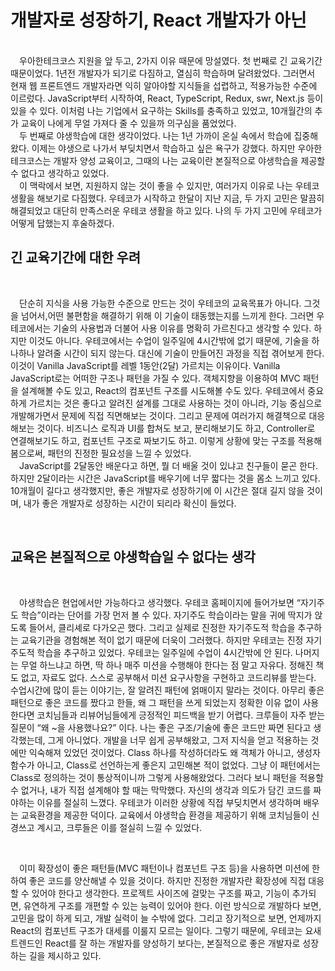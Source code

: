# 개발자로 성장하기, React 개발자가 아닌
<br>
　우아한테크코스 지원을 앞 두고, 2가지 이유 때문에 망설였다. 첫 번째로 긴 교육기간 때문이었다. 1년전 개발자가 되기로 다짐하고, 열심히 학습하며 달려왔었다. 그러면서 현재 웹 프론트엔드 개발자라면 익히 알아야할 지식들을 섭렵하고, 적용가능한 수준에 이르렀다. JavaScript부터 시작하여, React, TypeScript, Redux, swr, Next.js 등이 있을 수 있다. 이처럼 나는 기업에서 요구하는 Skills를 충족하고 있었고, 10개월간의 추가 교육이 나에게 무얼 가져다 줄 수 있을까 의구심을 품었었다.
<br>
　두 번째로 야생학습에 대한 생각이었다. 나는 1년 가까이 온실 속에서 학습에 집중해왔다. 이제는 야생으로 나가서 부딪치면서 학습하고 싶은 욕구가 강했다. 하지만 우아한테크코스는 개발자 양성 교육이고, 그때의 나는 교육이란 본질적으로 야생학습을 제공할 수 없다고 생각하고 있었다. 
 <br>
　이 맥락에서 보면, 지원하지 않는 것이 좋을 수 있지만, 여러가지 이유로 나는 우테코 생활을 해보기로 다짐했다. 우테코가 시작하고 한달이 지난 지금, 두 가지 고민은 말끔히 해결되었고 대단히 만족스러운 우테코 생활을 하고 있다. 나의 두 가지 고민에 우테코가 어떻게 답했는지 후술하겠다.
  
<br>

## 긴 교육기간에 대한 우려

<br>

　단순히 지식을 사용 가능한 수준으로 만드는 것이 우테코의 교육목표가 아니다. 그것을 넘어서,어떤 불편함을 해결하기 위해 이 기술이 태동했는지를 느끼게 한다. 그러면 우테코에서는 기술의 사용법과 더불어 사용 이유를 명확히 가르친다고 생각할 수 있다. 하지만 이것도 아니다. 우테코에서는 수업이 일주일에 4시간밖에 없기 때문에, 기술을 하나하나 알려줄 시간이 되지 않는다. 대신에 기술이 만들어진 과정을 직접 겪어보게 한다. 이것이 Vanilla JavaScript를 레벨 1동안(2달) 가르치는 이유이다. Vanilla JavaScript로는 어떠한 구조나 패턴을 가질 수 있다. 객체지향을 이용하여 MVC 패턴을 설계해볼 수도 있고, React의 컴포넌트 구조를 시도해볼 수도 있다. 우테코에서 중요하게 가르치는 것은 좋다고 알려진 설계를 그대로 사용하는 것이 아니라, 기능 중심으로 개발해가면서 문제에 직접 직면해보는 것이다. 그리고 문제에 여러가지 해결책으로 대응해보는 것이다. 비즈니스 로직과 UI를 합쳐도 보고, 분리해보기도 하고, Controller로 연결해보기도 하고, 컴포넌트 구조로 짜보기도 하고. 이렇게 상황에 맞는 구조를 적용해봄으로써, 패턴의 진정한 필요성을 느낄 수 있었다. 
<br>
　JavaScript를 2달동안 배운다고 하면, 뭘 더 배울 것이 있냐고 친구들이 묻곤 한다. 하지만 2달이라는 시간은 JavaScript를 배우기에 너무 짧다는 것을 몸소 느끼고 있다. 10개월이 길다고 생각했지만, 좋은 개발자로 성장하기에 이 시간은 절대 길지 않을 것이며, 내가 좋은 개발자로 성장하는 시간이 되리라 확신이 들었다.
  
<br>

## 교육은 본질적으로 야생학습일 수 없다는 생각

<br>

　야생학습은 현업에서만 가능하다고 생각했다. 우테코 홈페이지에 들어가보면 “자기주도 학습”이라는 단어를 가장 먼저 볼 수 있다. 자기주도 학습이라는 말을 귀에 딱지가 앉도록 들어서, 클리셰로 다가오곤 했다. 그리고 실제로 진정한 자기주도적 학습을 추구하는 교육기관을 경험해본 적이 없기 때문에 더욱이 그러했다. 하지만 우테코는 진정 자기주도적 학습을 추구하고 있었다. 우테코는 일주일에 수업이 4시간밖에 안 된다. 나머지는 무얼 하느냐고 하면, 딱 하나 매주 미션을 수행해야 한다는 점 말고 자유다. 정해진 책도 없고, 자료도 없다. 스스로 공부해서 미션 요구사항을 구현하고 코드리뷰를 받는다. 수업시간에 많이 듣는 이야기는, 잘 알려진 패턴에 얽매이지 말라는 것이다. 아무리 좋은 패턴으로 좋은 코드를 짰다고 한들, 왜 그 패턴을 쓰게 되었는지 정확한 이유 없이 사용한다면 코치님들과 리뷰어님들에게 긍정적인 피드백을 받기 어렵다. 크루들이 자주 받는 질문이 “왜 ~을 사용했나요?” 이다. 나는 좋은 구조/기술에 좋은 코드만 짜면 된다고 생각했는데, 그게 아니었다. 개발을 너무 쉽게 공부해왔고, 그저 지식을 얻고 적용하는 것에만 익숙해져 있었던 것이었다. Class 하나를 작성하더라도 왜 객체가 아니고, 생성자 함수가 아니고, Class로 선언하는게 좋은지 고민해본 적이 없었다. 그냥 이 패턴에서는 Class로 정의하는 것이 통상적이니까 그렇게 사용해왔었다. 그러다 보니 패턴을 적용할 수 없거나, 내가 직접 설계해야 할 때는 막막했다. 자신의 생각과 의도가 담긴 코드를 짜야하는 이유를 절실히 느꼈다. 우테코가 이러한 상황에 직접 부딪치면서 생각하며 배우는 교육환경을 제공한 덕이다. 교육에서 야생학습 환경을 제공하기 위해 코치님들이 신경쓰고 계시고, 크루들은 이를 절실히 느낄 수 있었다.
  
<br>

　이미 확장성이 좋은 패턴들(MVC 패턴이나 컴포넌트 구조 등)을 사용하면 미션에 한하여 좋은 코드를 양산해낼 수 있을 것이다. 하지만 진정한 개발자란 확장성에 직접 대응할 수 있어야 한다고 생각한다. 프로젝트 사이즈에 걸맞는 구조를 짜고, 기능이 추가되면, 유연하게 구조를 개편할 수 있는 능력이 있어야 한다. 이런 방식으로 개발하다 보면, 고민을 많이 하게 되고, 개발 실력이 늘 수밖에 없다. 그리고 장기적으로 보면, 언제까지 React의 컴포넌트 구조가 대세를 이룰지 모르는 일이다. 그렇기 때문에, 우테코는 요새 트렌드인 React를 잘 하는 개발자를 양성하기 보다는, 본질적으로 좋은 개발자로 성장하는 길을 제시하고 있다.

